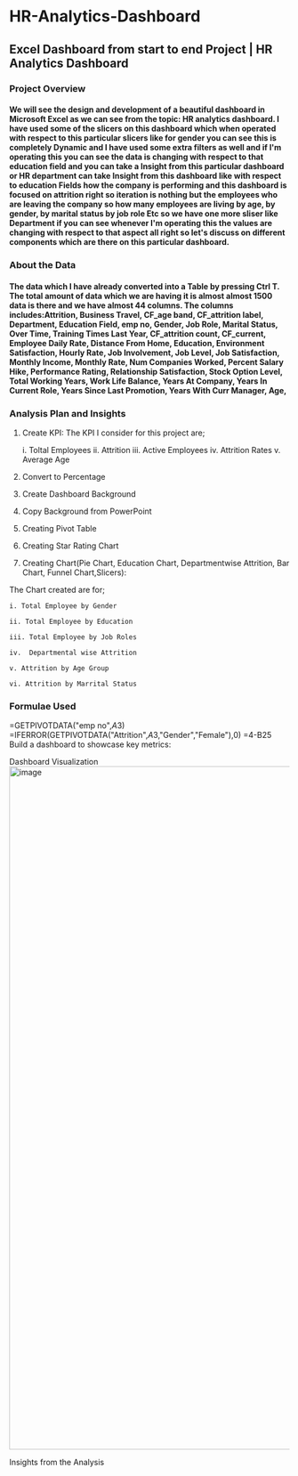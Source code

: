 # HR-Analytics-Dashboard
## Excel Dashboard from start to end Project | HR Analytics Dashboard 

### Project Overview
#### We will see the design and development of a beautiful dashboard in Microsoft Excel as we can see from the topic: HR analytics dashboard. I have used some of the slicers on this dashboard which when operated with respect to this particular slicers like for gender you can see this is completely Dynamic and I have used some extra filters as well and if I'm operating this you can see the data is changing with respect to that education field and you can take a Insight from this particular dashboard or HR department can take Insight from this dashboard like with respect to education Fields how the company is performing and this dashboard is focused on attrition right so iteration is nothing but the employees who are leaving the company so how many employees are living by age, by gender, by marital status by job role Etc so we have one more sliser like Department if you can see whenever I'm operating this the values are changing with respect to that aspect all right so let's discuss on different components which are there on this particular dashboard.

### About the Data
#### The data which I have already converted into a Table by pressing Ctrl T. The total amount of data which we are having it is almost almost 1500 data is there and  we have almost 44 columns. The columns includes:Attrition,	Business Travel,	CF_age band,	CF_attrition label,	Department,	Education Field,	emp no,	Gender,	Job Role,	Marital Status,	Over Time,	Training Times Last Year,	CF_attrition count,	CF_current, Employee	Daily Rate,	Distance From Home,	Education,	Environment Satisfaction,	Hourly Rate,	Job Involvement,	Job Level,	Job Satisfaction,	Monthly Income,	Monthly Rate,	Num Companies Worked,	Percent Salary Hike,	Performance Rating,	Relationship Satisfaction,	Stock Option Level,	Total Working Years,	Work Life Balance,	Years At Company,	Years In Current Role,	Years Since Last Promotion,	Years With Curr Manager,	Age,



### Analysis Plan and Insights
1) Create KPI: The KPI I consider for this project are;

     i. Toltal Employees
     ii. Attrition
     iii. Active Employees
     iv. Attrition Rates
      v. Average Age
2) Convert to Percentage
3) Create Dashboard Background
4) Copy Background from PowerPoint
5) Creating Pivot Table
6) Creating Star Rating Chart
7) Creating Chart(Pie Chart, Education Chart, Departmentwise Attrition, Bar Chart, Funnel Chart,Slicers):

The Chart created  are for;

    i. Total Employee by Gender
    
    ii. Total Employee by Education
    
    iii. Total Employee by Job Roles
    
    iv.  Departmental wise Attrition
    
    v. Attrition by Age Group
    
    vi. Attrition by Marrital Status

### Formulae Used
=GETPIVOTDATA("emp no",$A$3)
=IFERROR(GETPIVOTDATA("Attrition",$A$3,"Gender","Female"),0)
=4-B25
Build a dashboard to showcase key metrics:

Dashboard Visualization
<img width="2418" height="1228" alt="image" src="https://github.com/user-attachments/assets/b97c4b5a-dade-48a8-85bb-90f49bf1fa07" />

Insights from the Analysis

